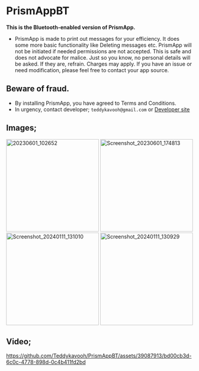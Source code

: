 # PrismAppBT
**This is the Bluetooth-enabled version of PrismApp.**
* PrismApp is made to print out messages for your efficiency.
        It does some more basic functionality like Deleting messages etc. PrismApp will not be
        initiated if needed permissions are not accepted. This is safe and does not advocate for
        malice. Just so you know, no personal details will be asked. If they are, refrain. Charges may apply. If you have an issue or need modification, please feel free to contact your app source.
        
## Beware of fraud. 
* By installing PrismApp, you have agreed to Terms and Conditions.
* In urgency, contact developer; `teddykavooh@gmail.com` or [Developer site](https://antonykavoo-portfolio.vercel.app/)

## Images;
<img alt="20230601_102652" src="https://github.com/Teddykavooh/PrismAppBT/assets/39087913/886268be-1d9b-42fb-98b7-9ba41f48d8ae)" width="250" height="auto">
<img alt="Screenshot_20230601_174813" src="https://github.com/Teddykavooh/PrismAppBT/assets/39087913/a6ab8d4f-8c12-46b3-9d62-27401dd7b381" width="250" height="auto">
<img alt="Screenshot_20240111_131010" src="https://github.com/Teddykavooh/PrismAppBT/assets/39087913/78fd3997-afe7-4a73-8fcb-f7340a55c213" width="250" height="auto">
<img alt="Screenshot_20240111_130929" src="https://github.com/Teddykavooh/PrismAppBT/assets/39087913/b82d07f7-e193-4535-88a8-de40143c6253" width="250" height="auto">

## Video;
https://github.com/Teddykavooh/PrismAppBT/assets/39087913/bd00cb3d-6c0c-4778-898d-0c4b411fd2bd
